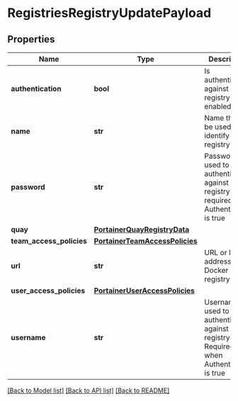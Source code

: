 # RegistriesRegistryUpdatePayload

## Properties
Name | Type | Description | Notes
------------ | ------------- | ------------- | -------------
**authentication** | **bool** | Is authentication against this registry enabled | 
**name** | **str** | Name that will be used to identify this registry | 
**password** | **str** | Password used to authenticate against this registry. required when Authentication is true | [optional] 
**quay** | [**PortainerQuayRegistryData**](PortainerQuayRegistryData.md) |  | [optional] 
**team_access_policies** | [**PortainerTeamAccessPolicies**](PortainerTeamAccessPolicies.md) |  | [optional] 
**url** | **str** | URL or IP address of the Docker registry | 
**user_access_policies** | [**PortainerUserAccessPolicies**](PortainerUserAccessPolicies.md) |  | [optional] 
**username** | **str** | Username used to authenticate against this registry. Required when Authentication is true | [optional] 

[[Back to Model list]](../README.md#documentation-for-models) [[Back to API list]](../README.md#documentation-for-api-endpoints) [[Back to README]](../README.md)


